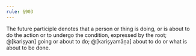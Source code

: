 ```yaml
---
rule: §903
---
```


The future participle denotes that a person or thing is doing, or is about to do the action or to undergo the condition, expressed by the root; @[kariṣyan] going or about to do; @[kariṣyamāṇa] about to do or what is about to be done.